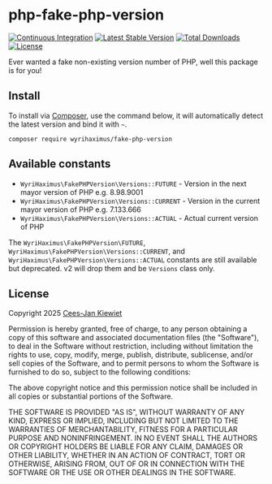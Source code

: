 php-fake-php-version
==============

[![Continuous Integration](https://github.com/WyriHaximus/php-fake-php-version/actions/workflows/ci.yml/badge.svg)](https://github.com/WyriHaximus/php-fake-php-version/actions/workflows/ci.yml)
[![Latest Stable Version](https://poser.pugx.org/WyriHaximus/fake-php-version/v/stable.png)](https://packagist.org/packages/WyriHaximus/fake-php-version)
[![Total Downloads](https://poser.pugx.org/WyriHaximus/fake-php-version/downloads.png)](https://packagist.org/packages/WyriHaximus/fake-php-version)
[![License](https://poser.pugx.org/wyrihaximus/fake-php-version/license.png)](https://packagist.org/packages/wyrihaximus/fake-php-version)

Ever wanted a fake non-existing version number of PHP, well this package is for you!

## Install ##

To install via [Composer](http://getcomposer.org/), use the command below, it will automatically detect the latest version and bind it with `~`.

```
composer require wyrihaximus/fake-php-version 
```

## Available constants ##

* `WyriHaximus\FakePHPVersion\Versions::FUTURE` - Version in the next mayor version of PHP e.g. 8.98.9001
* `WyriHaximus\FakePHPVersion\Versions::CURRENT` - Version in the current mayor version of PHP e.g. 7.133.666
* `WyriHaximus\FakePHPVersion\Versions::ACTUAL` - Actual current version of PHP

The `WyriHaximus\FakePHPVersion\FUTURE`, `WyriHaximus\FakePHPVersion\Versions::CURRENT`, and 
`WyriHaximus\FakePHPVersion\Versions::ACTUAL` constants are still available but deprecated. v2 will drop them and be 
`Versions` class only.

## License ##

Copyright 2025 [Cees-Jan Kiewiet](http://wyrihaximus.net/)

Permission is hereby granted, free of charge, to any person
obtaining a copy of this software and associated documentation
files (the "Software"), to deal in the Software without
restriction, including without limitation the rights to use,
copy, modify, merge, publish, distribute, sublicense, and/or sell
copies of the Software, and to permit persons to whom the
Software is furnished to do so, subject to the following
conditions:

The above copyright notice and this permission notice shall be
included in all copies or substantial portions of the Software.

THE SOFTWARE IS PROVIDED "AS IS", WITHOUT WARRANTY OF ANY KIND,
EXPRESS OR IMPLIED, INCLUDING BUT NOT LIMITED TO THE WARRANTIES
OF MERCHANTABILITY, FITNESS FOR A PARTICULAR PURPOSE AND
NONINFRINGEMENT. IN NO EVENT SHALL THE AUTHORS OR COPYRIGHT
HOLDERS BE LIABLE FOR ANY CLAIM, DAMAGES OR OTHER LIABILITY,
WHETHER IN AN ACTION OF CONTRACT, TORT OR OTHERWISE, ARISING
FROM, OUT OF OR IN CONNECTION WITH THE SOFTWARE OR THE USE OR
OTHER DEALINGS IN THE SOFTWARE.
